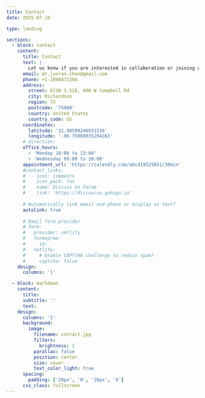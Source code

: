 ```yaml
---
title: Contact
date: 2025-07-10

type: landing

sections:
  - block: contact
    content:
      title: Contact
      text: |-
        Let us konw if you are interested in collaberation or joining us.
      email: dr.junran.chen@gmail.com
      phone: +1-2898872204
      address:
        street: ECSN 3.518, 800 W Campbell Rd
        city: Richardson
        region: TX
        postcode: '75080'
        country: United States
        country_code: US
      coordinates:
        latitude: '32.98599246931516'
        longitude: '-96.75060935294363'
      # direction: 
      office_hours:
        - 'Monday 10:00 to 13:00'
        - 'Wednesday 09:00 to 10:00'
      appointment_url: 'https://calendly.com/abc419525651/30min'
      #contact_links:
      #  - icon: comments
      #    icon_pack: fas
      #    name: Discuss on Forum
      #    link: 'https://discourse.gohugo.io'
    
      # Automatically link email and phone or display as text?
      autolink: true
    
      # Email form provider
      # form:
      #   provider: netlify
      #   formspree:
      #     id:
      #   netlify:
      #     # Enable CAPTCHA challenge to reduce spam?
      #     captcha: false
    design:
      columns: '1'

  - block: markdown
    content:
      title:
      subtitle: ''
      text:
    design:
      columns: '1'
      background:
        image: 
          filename: contact.jpg
          filters:
            brightness: 1
          parallax: false
          position: center
          size: cover
          text_color_light: true
      spacing:
        padding: ['20px', '0', '20px', '0']
      css_class: fullscreen
---
```

